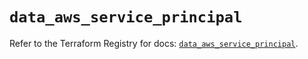 # `data_aws_service_principal`

Refer to the Terraform Registry for docs: [`data_aws_service_principal`](https://registry.terraform.io/providers/hashicorp/aws/6.7.0/docs/data-sources/service_principal).

